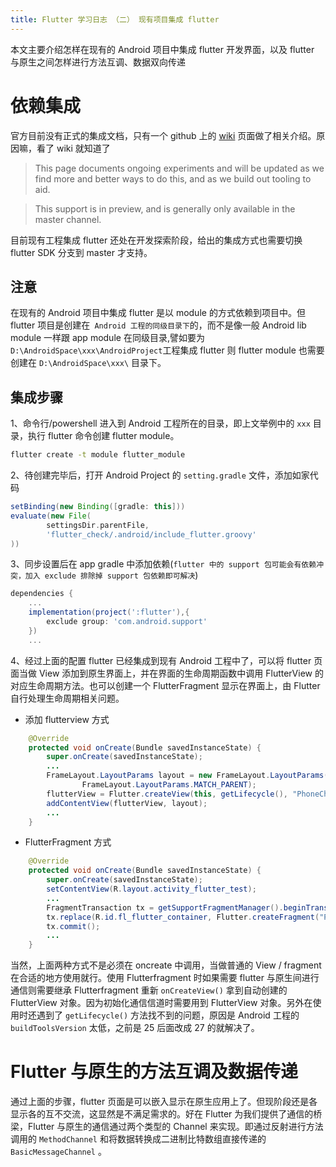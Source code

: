 ```yaml
---
title: Flutter 学习日志 （二） 现有项目集成 flutter
---
```


本文主要介绍怎样在现有的 Android 项目中集成 flutter 开发界面，以及 flutter 与原生之间怎样进行方法互调、数据双向传递
# 依赖集成
官方目前没有正式的集成文档，只有一个 github 上的 [wiki](https://github.com/flutter/flutter/wiki/Add-Flutter-to-existing-apps#experiment-turn-the-flutter-project-into-a-module) 页面做了相关介绍。原因嘛，看了 wiki 就知道了

>This page documents ongoing experiments and will be updated as we find more and better ways to do this, and as we build out tooling to aid.

>This support is in preview, and is generally only available in the master channel.

目前现有工程集成 flutter 还处在开发探索阶段，给出的集成方式也需要切换 flutter SDK 分支到 master 才支持。

## 注意
在现有的 Android 项目中集成 flutter 是以 module 的方式依赖到项目中。但 flutter 项目是创建在` Android 工程的同级目录下`的，而不是像一般 Android lib module 一样跟 app module 在同级目录,譬如要为 `D:\AndroidSpace\xxx\AndroidProject`工程集成 flutter 则 flutter module 也需要创建在 `D:\AndroidSpace\xxx\` 目录下。
## 集成步骤
1、命令行/powershell 进入到 Android 工程所在的目录，即上文举例中的 `xxx` 目录，执行 flutter 命令创建 flutter module。
```cmd
flutter create -t module flutter_module
```
2、待创建完毕后，打开 Android Project 的 `setting.gradle` 文件，添加如家代码
``` groovy
setBinding(new Binding([gradle: this]))                       
evaluate(new File( 
        settingsDir.parentFile,
        'flutter_check/.android/include_flutter.groovy'
))
```
3、同步设置后在 app gradle 中添加依赖(`flutter 中的 support 包可能会有依赖冲突，加入 exclude 排除掉 support 包依赖即可解决`)
``` groovy
dependencies {
    ...
    implementation(project(':flutter'),{
        exclude group: 'com.android.support'
    })
	...
```
4、经过上面的配置 flutter 已经集成到现有 Android 工程中了，可以将 flutter 页面当做 View 添加到原生界面上，并在界面的生命周期函数中调用 FlutterView 的对应生命周期方法。也可以创建一个 FlutterFragment 显示在界面上，由 Flutter 自行处理生命周期相关问题。
- 添加 flutterview 方式
```java
    @Override
    protected void onCreate(Bundle savedInstanceState) {
        super.onCreate(savedInstanceState);
		...
        FrameLayout.LayoutParams layout = new FrameLayout.LayoutParams(FrameLayout.LayoutParams.MATCH_PARENT,
                FrameLayout.LayoutParams.MATCH_PARENT);
        flutterView = Flutter.createView(this, getLifecycle(), "PhoneCheck");
        addContentView(flutterView, layout);
		...
    }
``` 
- FlutterFragment 方式
```java
    @Override
    protected void onCreate(Bundle savedInstanceState) {
        super.onCreate(savedInstanceState);
        setContentView(R.layout.activity_flutter_test);
		...
        FragmentTransaction tx = getSupportFragmentManager().beginTransaction();
        tx.replace(R.id.fl_flutter_container, Flutter.createFragment("PhoneCheck"));
        tx.commit();
		...
    }
```
当然，上面两种方式不是必须在 oncreate 中调用，当做普通的 View / fragment 在合适的地方使用就行。使用 Flutterfragment 时如果需要 flutter 与原生间进行通信则需要继承 Flutterfragment 重新 `onCreateView()` 拿到自动创建的 FlutterView 对象。因为初始化通信信道时需要用到 FlutterView 对象。另外在使用时还遇到了 `getLifecycle()` 方法找不到的问题，原因是 Android 工程的 `buildToolsVersion` 太低，之前是 25 后面改成 27 的就解决了。

# Flutter 与原生的方法互调及数据传递
通过上面的步骤，flutter 页面是可以嵌入显示在原生应用上了。但现阶段还是各显示各的互不交流，这显然是不满足需求的。好在 Flutter 为我们提供了通信的桥梁，Flutter 与原生的通信通过两个类型的 Channel 来实现。即通过反射进行方法调用的 `MethodChannel` 和将数据转换成二进制比特数组直接传递的 `BasicMessageChannel` 。


